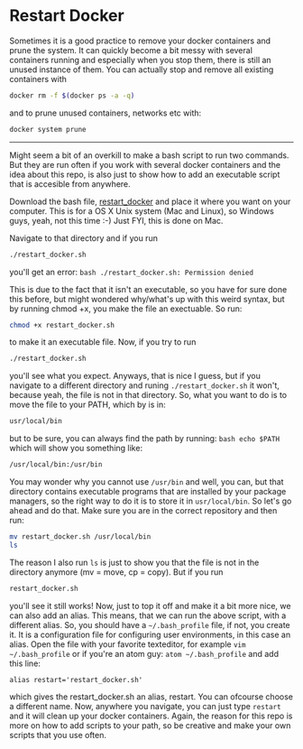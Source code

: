 # Restart Docker
Sometimes it is a good practice to remove your docker containers and prune the system. It can quickly become a bit messy with several containers running and especially when you stop them, there is still an unused instance of them. You can actually stop and remove all existing containers with
``` bash
docker rm -f $(docker ps -a -q)
```
and to prune unused containers, networks etc with:
``` bash
docker system prune
```
___

Might seem a bit of an overkill to make a bash script to run two commands. But they are run often if you work with several docker containers and the idea about this repo, is also just to show how to add an executable script that is accesible from anywhere.

Download the bash file, [restart_docker](https://github.com/christianhjelmslund/restart-docker/edit/master/restart_docker.sh) and place it where you want on your computer. This is for a OS X Unix system (Mac and Linux), so Windows guys, yeah, not this time :-) Just FYI, this is done on Mac.

Navigate to that directory and if you run 

``` bash
./restart_docker.sh
```
you'll get an error: ``` bash ./restart_docker.sh: Permission denied ```

This is due to the fact that it isn't an executable, so you have for sure done this before, but might wondered why/what's up with this weird syntax, but by running chmod +x, you make the file an exectuable. So run:
``` bash
chmod +x restart_docker.sh
```
to make it an executable file. Now, if you try to run 
``` bash
./restart_docker.sh
```
you'll see what you expect. Anyways, that is nice I guess, but if you navigate to a different directory and runing ```./restart_docker.sh``` it won't, because yeah, the file is not in that directory. So, what you want to do is to move the file to your PATH, which by is in:
``` bash
usr/local/bin
``` 
but to be sure, you can always find the path by running: ``` bash echo $PATH ``` 
which will show you something like: 
``` bash
/usr/local/bin:/usr/bin
``` 
You may wonder why you cannot use ``` /usr/bin ``` and well, you can, but that directory contains executable programs that are installed by your package managers, so the right way to do it is to store it in ```usr/local/bin```. So let's go ahead and do that. Make sure you are in the correct repository and then run:

``` bash
mv restart_docker.sh /usr/local/bin
ls
``` 
The reason I also run ``` ls ``` is just to show you that the file is not in the directory anymore (mv = move, cp = copy). But if you run
``` bash
restart_docker.sh
```
you'll see it still works! Now, just to top it off and make it a bit more nice, we can also add an alias. This means, that we can run the above script, with a different alias. So, you should have a ```~/.bash_profile``` file, if not, you create it. It is a configuration file for configuring user environments, in this case an alias. Open the file with your favorite texteditor, for example ``` vim ~/.bash_profile ``` or if you're an atom guy: ``` atom ~/.bash_profile ``` and add this line:
```
alias restart='restart_docker.sh'
```
which gives the restart_docker.sh an alias, restart. You can ofcourse choose a different name. Now, anywhere you navigate, you can just type ```restart``` and it will clean up your docker containers. Again, the reason for this repo is more on how to add scripts to your path, so be creative and make your own scripts that you use often.



